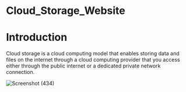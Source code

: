 # Cloud_Storage_Website 




# Introduction 

Cloud storage is a cloud computing model that enables storing data and files on the internet through a cloud computing provider that you access either through the public internet or a dedicated private network connection.



![Screenshot (434)](https://user-images.githubusercontent.com/74112721/210043025-aa5ef40d-5792-431d-8450-1221ff8b9e9b.png)
